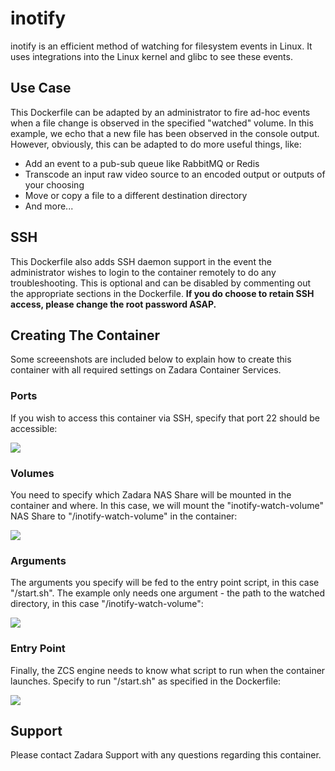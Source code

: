 # inotify

inotify is an efficient method of watching for filesystem events in Linux.  It uses integrations into the Linux kernel and glibc to see these events.

## Use Case

This Dockerfile can be adapted by an administrator to fire ad-hoc events when a file change is observed in the specified "watched" volume.  In this example, we echo that a new file has been observed in the console output.  However, obviously, this can be adapted to do more useful things, like:

* Add an event to a pub-sub queue like RabbitMQ or Redis
* Transcode an input raw video source to an encoded output or outputs of your choosing
* Move or copy a file to a different destination directory
* And more...

## SSH

This Dockerfile also adds SSH daemon support in the event the administrator wishes to login to the container remotely to do any troubleshooting.  This is optional and can be disabled by commenting out the appropriate sections in the Dockerfile.  **If you do choose to retain SSH access, please change the root password ASAP.**

## Creating The Container

Some screeenshots are included below to explain how to create this container with all required settings on Zadara Container Services.

### Ports

If you wish to access this container via SSH, specify that port 22 should be accessible:

![](https://github.com/dockerfiles/blob/master/inotify/screenshots/inotify_zcs_port.png)

### Volumes

You need to specify which Zadara NAS Share will be mounted in the container and where.  In this case, we will mount the "inotify-watch-volume" NAS Share to "/inotify-watch-volume" in the container:

![](https://github.com/dockerfiles/blob/master/inotify/screenshots/inotify_zcs_volume.png)

### Arguments

The arguments you specify will be fed to the entry point script, in this case "/start.sh".  The example only needs one argument - the path to the watched directory, in this case "/inotify-watch-volume":

![](https://github.com/dockerfiles/blob/master/inotify/screenshots/inotify_zcs_args.png)

### Entry Point

Finally, the ZCS engine needs to know what script to run when the container launches.  Specify to run "/start.sh" as specified in the Dockerfile:

![](https://github.com/dockerfiles/blob/master/inotify/screenshots/inotify_zcs_entry.png)

## Support

Please contact Zadara Support with any questions regarding this container.